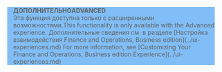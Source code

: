 <blockquote STYLE="background: #81BEF7;border-left:None"><span data-ttu-id="c757a-101"><b>ДОПОЛНИТЕЛЬНО</b></span><span class="sxs-lookup"><span data-stu-id="c757a-101"><b>ADVANCED</b></span></span><br /><span data-ttu-id="c757a-102">Эта функция доступна только с расширенными возможностями.</span><span class="sxs-lookup"><span data-stu-id="c757a-102">This functionality is only available with the Advanced experience.</span></span> <span data-ttu-id="c757a-103">Дополнительные сведения см. в разделе [Настройка взаимодействия Finance and Operations, Business edition](../ui-experiences.md) </span><span class="sxs-lookup"><span data-stu-id="c757a-103">For more information, see [Customizing Your Finance and Operations, Business edition  Experience](../ui-experiences.md) </span></span></blockquote>
